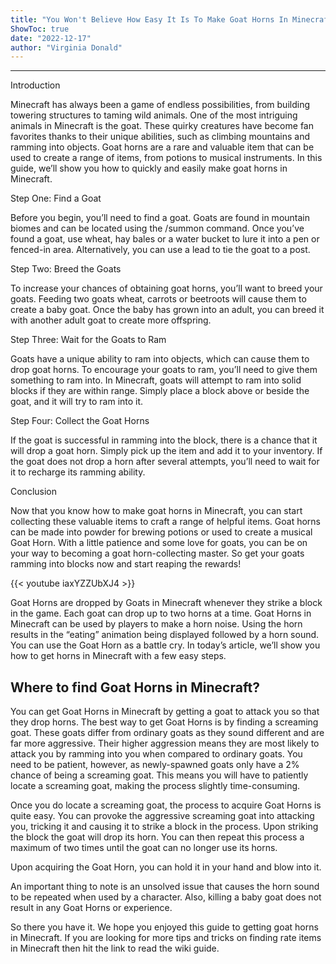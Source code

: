 ```yaml
---
title: "You Won't Believe How Easy It Is To Make Goat Horns In Minecraft! Get Your Goats Ramming Into Blocks Now!"
ShowToc: true 
date: "2022-12-17"
author: "Virginia Donald"
---
```

*****
Introduction

Minecraft has always been a game of endless possibilities, from building towering structures to taming wild animals. One of the most intriguing animals in Minecraft is the goat. These quirky creatures have become fan favorites thanks to their unique abilities, such as climbing mountains and ramming into objects. Goat horns are a rare and valuable item that can be used to create a range of items, from potions to musical instruments. In this guide, we’ll show you how to quickly and easily make goat horns in Minecraft.

Step One: Find a Goat

Before you begin, you’ll need to find a goat. Goats are found in mountain biomes and can be located using the /summon command. Once you’ve found a goat, use wheat, hay bales or a water bucket to lure it into a pen or fenced-in area. Alternatively, you can use a lead to tie the goat to a post.

Step Two: Breed the Goats

To increase your chances of obtaining goat horns, you’ll want to breed your goats. Feeding two goats wheat, carrots or beetroots will cause them to create a baby goat. Once the baby has grown into an adult, you can breed it with another adult goat to create more offspring.

Step Three: Wait for the Goats to Ram

Goats have a unique ability to ram into objects, which can cause them to drop goat horns. To encourage your goats to ram, you’ll need to give them something to ram into. In Minecraft, goats will attempt to ram into solid blocks if they are within range. Simply place a block above or beside the goat, and it will try to ram into it.

Step Four: Collect the Goat Horns

If the goat is successful in ramming into the block, there is a chance that it will drop a goat horn. Simply pick up the item and add it to your inventory. If the goat does not drop a horn after several attempts, you’ll need to wait for it to recharge its ramming ability.

Conclusion

Now that you know how to make goat horns in Minecraft, you can start collecting these valuable items to craft a range of helpful items. Goat horns can be made into powder for brewing potions or used to create a musical Goat Horn. With a little patience and some love for goats, you can be on your way to becoming a goat horn-collecting master. So get your goats ramming into blocks now and start reaping the rewards!

{{< youtube iaxYZZUbXJ4 >}} 



Goat Horns are dropped by Goats in Minecraft whenever they strike a block in the game. Each goat can drop up to two horns at a time. Goat Horns in Minecraft can be used by players to make a horn noise. Using the horn results in the “eating” animation being displayed followed by a horn sound. You can use the Goat Horn as a battle cry. In today’s article, we’ll show you how to get horns in Minecraft with a few easy steps.
 
## Where to find Goat Horns in Minecraft?
 
You can get Goat Horns in Minecraft by getting a goat to attack you so that they drop horns. The best way to get Goat Horns is by finding a screaming goat. These goats differ from ordinary goats as they sound different and are far more aggressive. Their higher aggression means they are most likely to attack you by ramming into you when compared to ordinary goats. You need to be patient, however, as newly-spawned goats only have a 2% chance of being a screaming goat. This means you will have to patiently locate a screaming goat, making the process slightly time-consuming.
 
Once you do locate a screaming goat, the process to acquire Goat Horns is quite easy. You can provoke the aggressive screaming goat into attacking you, tricking it and causing it to strike a block in the process. Upon striking the block the goat will drop its horn. You can then repeat this process a maximum of two times until the goat can no longer use its horns.
 
Upon acquiring the Goat Horn, you can hold it in your hand and blow into it.
 

 
An important thing to note is an unsolved issue that causes the horn sound to be repeated when used by a character. Also, killing a baby goat does not result in any Goat Horns or experience.
 
So there you have it. We hope you enjoyed this guide to getting goat horns in Minecraft. If you are looking for more tips and tricks on finding rate items in Minecraft then hit the link to read the wiki guide.




